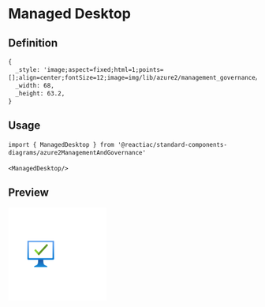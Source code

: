 # Managed Desktop

## Definition

```
{
  _style: 'image;aspect=fixed;html=1;points=[];align=center;fontSize=12;image=img/lib/azure2/management_governance/Managed_Desktop.svg;strokeColor=none;',
  _width: 68,
  _height: 63.2,
}
```

## Usage

```
import { ManagedDesktop } from '@reactiac/standard-components-diagrams/azure2ManagementAndGovernance'

<ManagedDesktop/>
```

## Preview

<img src="./managed-desktop.png" width="200"/>
